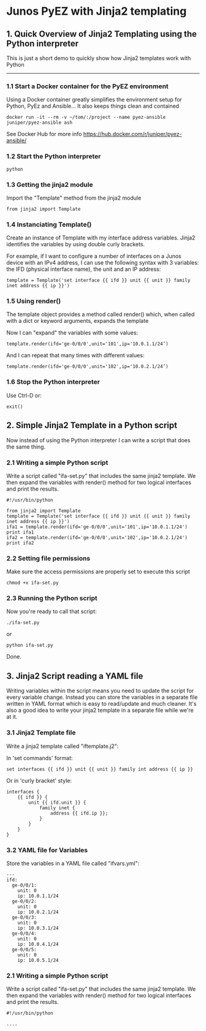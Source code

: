 # Junos PyEZ with Jinja2 templating

## 1. Quick Overview of Jinja2 Templating using the Python interpreter
This is just a short demo to quickly show how Jinja2 templates work with Python

---
### 1.1 Start a Docker container for the PyEZ environment
Using a Docker container greatly simplifies the environment setup for Python, PyEz and Ansible... It also keeps things clean and contained

```
docker run -it --rm -v ~/tom/:/project --name pyez-ansible juniper/pyez-ansible ash
```
See Docker Hub for more info
https://hub.docker.com/r/juniper/pyez-ansible/

### 1.2 Start the Python interpreter
```
python
```

### 1.3 Getting the jinja2 module
Import the "Template" method from the jinja2 module
```
from jinja2 import Template 
```

### 1.4 Instanciating Template()
Create an instance of Template with my interface address variables.
Jinja2 identifies the variables by using double curly brackets.

For example, if I want to configure a number of interfaces on a Junos device with an IPv4 address, I can use the following syntax with 3 variables: the IFD (physical interface name), the unit and an IP address:
```
template = Template('set interface {{ ifd }} unit {{ unit }} family inet address {{ ip }}')
```

### 1.5 Using render()
The template object provides a method called render() which, when called with a dict or keyword arguments, expands the template 

Now I can "expand" the variables with some values:
```
template.render(ifd='ge-0/0/0',unit='101',ip='10.0.1.1/24’)
```
And I can repeat that many times with different values:
```
template.render(ifd='ge-0/0/0',unit='102',ip='10.0.2.1/24’)
```

### 1.6 Stop the Python interpreter
Use Ctrl-D or:
```
exit()
```

## 2. Simple Jinja2 Template in a Python script
Now instead of using the Python interpreter I can write a script that does the same thing. 

### 2.1 Writing a simple Python script
Write a script called "ifa-set.py" that includes the same jinja2 template.
We then expand the variables with render() method for two logical interfaces and print the results.
```
#!/usr/bin/python

from jinja2 import Template
template = Template('set interface {{ ifd }} unit {{ unit }} family inet address {{ ip }}')
ifa1 = template.render(ifd='ge-0/0/0',unit='101',ip='10.0.1.1/24')
print ifa1
ifa2 = template.render(ifd='ge-0/0/0',unit='102',ip='10.0.2.1/24')
print ifa2
```

### 2.2 Setting file permissions
Make sure the access permissions are properly set to execute this script
```
chmod +x ifa-set.py
```

### 2.3 Running the Python script
Now you're ready to call that script:
```
./ifa-set.py
```
or
```
python ifa-set.py
```

Done.

## 3. Jinja2 Script reading a YAML file
Writing variables within the script means you need to update the script for every variable change. 
Instead you can store the variables in a separate file written in YAML format which is easy to read/update and much cleaner.
It's also a good idea to write your jinja2 template in a separate file while we're at it.

### 3.1 Jinja2 Template file
Write a jinja2 template called "iftemplate.j2":

In 'set commands' format:
```
set interfaces {{ ifd }} unit {{ unit }} family int address {{ ip }}
```

Or in 'curly bracket' style:
```
interfaces {
    {{ ifd }} {
        unit {{ ifd.unit }} {
            family inet {
                address {{ ifd.ip }};
            }
        }
    }
}
```

### 3.2 YAML file for Variables
Store the variables in a YAML file called "ifvars.yml":
```
---
ifd:
  ge-0/0/1:
    unit: 0
    ip: 10.0.1.1/24
  ge-0/0/2:
    unit: 0
    ip: 10.0.2.1/24
  ge-0/0/3:
    unit: 0
    ip: 10.0.3.1/24
  ge-0/0/4:
    unit: 0
    ip: 10.0.4.1/24
  ge-0/0/5:
    unit: 0
    ip: 10.0.5.1/24
```
### 2.1 Writing a simple Python script
Write a script called "ifa-set.py" that includes the same jinja2 template.
We then expand the variables with render() method for two logical interfaces and print the results.
```
#!/usr/bin/python

....
